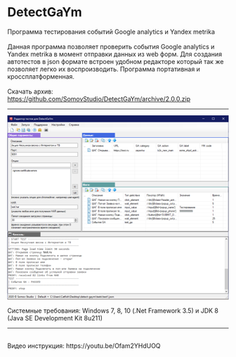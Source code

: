# DetectGaYm
Программа тестирования событий Google analytics и Yandex metrika
<br>
<br>
Данная программа позволяет проверить события Google analytics и Yandex metrika в момент отправки данных из web форм.
Для создания автотестов в json формате встроен удобном редакторе который так же позволяет легко их воспроизводить.
Программа портативная и кроссплатформенная.
<br>
<br>
Скачать архив: https://github.com/SomovStudio/DetectGaYm/archive/2.0.0.zip

<hr>

<p align="center">
  <img src="https://github.com/SomovStudio/DetectGaYm/blob/master/tests-editor-windows/TestsEditor/img/detectgaym.png">
</p>

Системные требования: Windows 7, 8, 10 (.Net Framework 3.5) и JDK 8 (Java SE Development Kit 8u211)

<hr>
<br>Видео инструкция: https://youtu.be/Ofam2YHdUOQ
